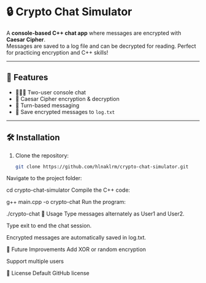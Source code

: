 # 🔒 Crypto Chat Simulator

A **console-based C++ chat app** where messages are encrypted with **Caesar Cipher**.  
Messages are saved to a log file and can be decrypted for reading. Perfect for practicing encryption and C++ skills!  

---

## 🚀 Features
- 🧑‍🤝‍🧑 Two-user console chat
- 🔐 Caesar Cipher encryption & decryption
- 🔄 Turn-based messaging
- 💾 Save encrypted messages to `log.txt`

---

## 🛠 Installation
1. Clone the repository:
   ```bash
   git clone https://github.com/hlnaklrm/crypto-chat-simulator.git
Navigate to the project folder:


cd crypto-chat-simulator
Compile the C++ code:


g++ main.cpp -o crypto-chat
Run the program:


./crypto-chat
💬 Usage
Type messages alternately as User1 and User2.

Type exit to end the chat session.

Encrypted messages are automatically saved in log.txt.

🌟 Future Improvements
Add XOR or random encryption

Support multiple users


📜 License
Default GitHub license
